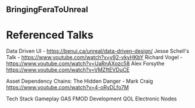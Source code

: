 ## BringingFeraToUnreal

# Referenced Talks

Data Driven UI - https://benui.ca/unreal/data-driven-design/
Jesse Schell's Talk - https://www.youtube.com/watch?v=y92-vkyHKbY
Richard Vogel - https://www.youtube.com/watch?v=UaRnAXozc58
Alex Forsythe https://www.youtube.com/watch?v=VMZftEVDuCE
   
Asset Dependency Chains: The Hidden Danger - Mark Craig
https://www.youtube.com/watch?v=4-oRyDLfo7M

Tech Stack
	Gameplay
	GAS
		FMOD
	Development QOL
		Electronic Nodes
